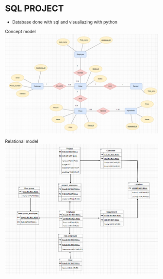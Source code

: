 # SQL PROJECT

- Database done with sql and visualiazing with python

Concept model
![Screenshot](conceptsql.png)

Relational model
![Screenshot](relationalsql.png)
